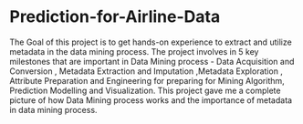 # Prediction-for-Airline-Data
The Goal of this project is to get hands-on experience to extract and utilize metadata in the data mining process. The project involves in 5 key milestones that are important in Data Mining process - Data Acquisition and Conversion , Metadata Extraction and Imputation ,Metadata Exploration , Attribute Preparation and Engineering for preparing for Mining Algorithm, Prediction Modelling and Visualization. This project gave me a complete picture of how Data Mining process works and the importance of metadata in data mining process.
